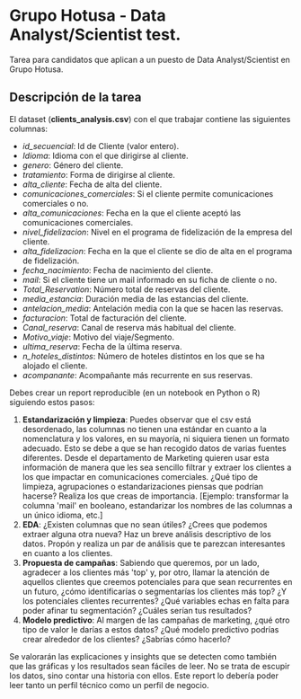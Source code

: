 # Grupo Hotusa - Data Analyst/Scientist test.

Tarea para candidatos que aplican a un puesto de Data Analyst/Scientist en Grupo Hotusa.

## Descripción de la tarea

El dataset (**clients_analysis.csv**) con el que trabajar contiene las siguientes columnas:
- *id_secuencial*: Id de Cliente (valor entero).
- *Idioma*: Idioma con el que dirigirse al cliente.
- *genero*: Género del cliente.
- *tratamiento*: Forma de dirigirse al cliente.
- *alta_cliente*: Fecha de alta del cliente.
- *comunicaciones_comerciales*: Si el cliente permite comunicaciones comerciales o no.
- *alta_comunicaciones*: Fecha en la que el cliente aceptó las comunicaciones comerciales.
- *nivel_fidelizacion*: Nivel en el programa de fidelización de la empresa del cliente.
- *alta_fidelizacion*: Fecha en la que el cliente se dio de alta en el programa de fidelización.
- *fecha_nacimiento*: Fecha de nacimiento del cliente.
- *mail*: Si el cliente tiene un mail informado en su ficha de cliente o no.
- *Total_Reservation*: Número total de reservas del cliente.
- *media_estancia*: Duración media de las estancias del cliente.
- *antelacion_media*: Antelación media con la que se hacen las reservas.
- *facturacion*: Total de facturación del cliente.
- *Canal_reserva*: Canal de reserva más habitual del cliente.
- *Motivo_viaje*: Motivo del viaje/Segmento.
- *ultima_reserva*: Fecha de la última reserva.
- *n_hoteles_distintos*: Número de hoteles distintos en los que se ha alojado el cliente.
- *acompanante*: Acompañante más recurrente en sus reservas.
  
Debes crear un report reproducible (en un notebook en Python o R) siguiendo estos pasos:

1. **Estandarización y limpieza**: Puedes observar que el csv está desordenado, las columnas no tienen una estándar en cuanto a la nomenclatura y los valores, en su mayoría, ni siquiera tienen un formato adecuado. Esto se debe a que se han recogido datos de varias fuentes diferentes. Desde el departamento de Marketing quieren usar esta información de manera que les sea sencillo filtrar y extraer los clientes a los que impactar en comunicaciones comerciales. ¿Qué tipo de limpieza, agrupaciones o estandarizaciones piensas que podrían hacerse? Realiza los que creas de importancia. [Ejemplo: transformar la columna 'mail' en booleano, estandarizar los nombres de las columnas a un único idioma, etc.]
2. **EDA**: ¿Existen columnas que no sean útiles? ¿Crees que podemos extraer alguna otra nueva? Haz un breve análisis descriptivo de los datos. Propón y realiza un par de análisis que te parezcan interesantes en cuanto a los clientes.
3. **Propuesta de campañas**: Sabiendo que queremos, por un lado, agradecer a los clientes más 'top' y, por otro, llamar la atención de aquellos clientes que creemos potenciales para que sean recurrentes en un futuro, ¿cómo identificarías o segmentarías los clientes más top? ¿Y los potenciales clientes recurrentes? ¿Qué variables echas en falta para poder afinar tu segmentación? ¿Cuáles serían tus resultados?
4. **Modelo predictivo**: Al margen de las campañas de marketing, ¿qué otro tipo de valor le darías a estos datos? ¿Qué modelo predictivo podrías crear alrededor de los clientes? ¿Sabrías cómo hacerlo?

Se valorarán las explicaciones y insights que se detecten como también que las gráficas y los resultados sean fáciles de leer. No se trata de escupir los datos, sino contar una historia con ellos. Este report lo debería poder leer tanto un perfil técnico como un perfil de negocio. 
